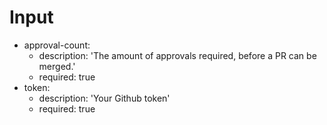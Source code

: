 # Input
- approval-count:
    - description: 'The amount of approvals required, before a PR can be merged.'
    - required: true
- token:
    - description: 'Your Github token'
    - required: true


